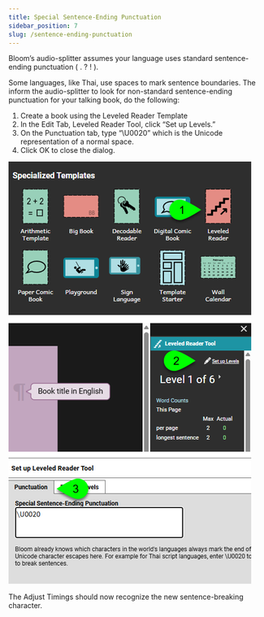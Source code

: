 ```yaml
---
title: Special Sentence-Ending Punctuation
sidebar_position: 7
slug: /sentence-ending-punctuation
---
```




Bloom’s audio-splitter assumes your language uses standard sentence-ending punctuation ( . ? ! ).


Some languages, like Thai, use spaces to mark sentence boundaries. The inform the audio-splitter to look for non-standard sentence-ending punctuation for your talking book, do the following:

1. Create a book using the Leveled Reader Template
2. In the Edit Tab, Leveled Reader Tool, click “Set up Levels.”
3. On the Punctuation tab, type “\U0020” which is the Unicode representation of a normal space.
4. Click OK to close the dialog.

![](./sentence-ending-punctuation.2994bb19-df12-8031-b4c8-e03fb5a8b1ff.png)


The Adjust Timings should now recognize the new sentence-breaking character.

